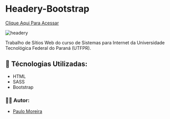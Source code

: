 # Headery-Bootstrap

<a href="https://paulomoreiraa.github.io/Headery-Bootstrap/">Clique Aqui Para Acessar</a>

![headery](https://user-images.githubusercontent.com/56117238/213946900-56ddc187-ef58-40c1-852c-eb7cd7e76278.png)

Trabalho de Sítios Web do curso de Sistemas para Internet da Universidade Tecnológica Federal do Paraná (UTFPR).

## :rocket: Técnologias Utilizadas:
- HTML
- SASS
- Bootstrap

### :technologist: Autor:
- <a href="https://github.com/PauloMoreiraa">Paulo Moreira</a>

